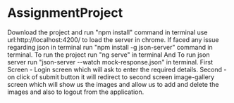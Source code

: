 # AssignmentProject
Download the project and run "npm install" command in terminal use url:http://localhost:4200/ to load the server in chrome.
If faced any issue regarding json in terminal run "npm install -g json-server" command in terminal.
To run the project run "ng serve" in terminal
And To run json server run "json-server --watch mock-response.json" in terminal.
First Screen - Login screen which will ask to enter the required details.
Second - on click of submit button it will redirect to second screen image-gallery screen which will show us the images and allow us to add and delete the images and also to logout from the application.


